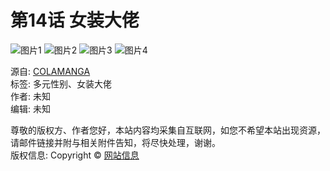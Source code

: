 # 第14话 女装大佬

![图片1](https://www.colamanga.com/32fdb5c4-e5a7-4a1e-abe3-2e9200c8900d)
![图片2](https://www.colamanga.com/ee3f2dba-1fe1-4be1-af9d-d3d3204eed20)
![图片3](https://www.colamanga.com/39227509-44e1-47d0-89c8-3db059c0ff1f)
![图片4](https://www.colamanga.com/3c4f1fb3-ee56-4658-b559-f8d4809c685e)

源自: [COLAMANGA](https://www.colamanga.com)  
标签: 多元性别、女装大佬  
作者: 未知  
编辑: 未知  

尊敬的版权方、作者您好，本站内容均采集自互联网，如您不希望本站出现资源，请邮件链接并附与相关附件告知，将尽快处理，谢谢。  
版权信息: Copyright © [网站信息](https://www.colamanga.com/static/website.png)
<!-- tcd_original_link https://www.colamanga.com/manga-ug771632/1/14.html -->
